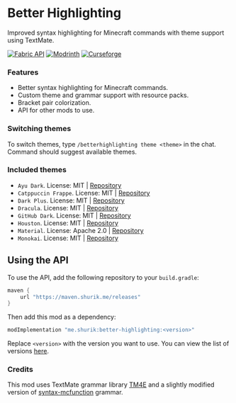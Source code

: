 # Better Highlighting
Improved syntax highlighting for Minecraft commands with theme support using TextMate.

[![Fabric API](https://img.shields.io/badge/Fabric_API-%23%236A6A6A?style=for-the-badge&logoColor=%23595959&label=Requires&color=%23B1AA99)](https://modrinth.com/mod/fabric-api)
[![Modrinth](https://img.shields.io/modrinth/dt/rjsZCeTS?style=for-the-badge&logo=modrinth&logoColor=%23FFFFFF&label=%20Modrinth&labelColor=%23479152&color=%23479152)](https://modrinth.com/mod/better-highlighting)
[![Curseforge](https://img.shields.io/curseforge/dt/1032169?style=for-the-badge&logo=curseforge&logoColor=%23FFFFFF&label=%20Curseforge&labelColor=%23E16E38&color=%23E16E38)](https://www.curseforge.com/minecraft/mc-mods/better-highlighting)

### Features
- Better syntax highlighting for Minecraft commands.
- Custom theme and grammar support with resource packs.
- Bracket pair colorization.
- API for other mods to use.

### Switching themes
To switch themes, type `/betterhighlighting theme <theme>` in the chat. Command should suggest available themes.

### Included themes
- `Ayu Dark`. License: MIT | [Repository](https://github.com/ayu-theme/vscode-ayu)
- `Catppuccin Frappe`. License: MIT | [Repository](https://github.com/catppuccin/vscode)
- `Dark Plus`. License: MIT | [Repository](https://github.com/microsoft/vscode)
- `Dracula`. License: MIT | [Repository](https://github.com/dracula/visual-studio-code)
- `GitHub Dark`. License: MIT | [Repository](https://github.com/primer/github-vscode-theme)
- `Houston`. License: MIT | [Repository](https://github.com/withastro/houston-vscode)
- `Material`. License: Apache 2.0 | [Repository](https://github.com/material-theme/vsc-material-theme)
- `Monokai`. License: MIT | [Repository](https://github.com/microsoft/vscode)

## Using the API
To use the API, add the following repository to your `build.gradle`:
```gradle
maven {
    url "https://maven.shurik.me/releases"
}
```
Then add this mod as a dependency:
```gradle
modImplementation "me.shurik:better-highlighting:<version>"
``` 
Replace `<version>` with the version you want to use. You can view the list of versions [here](https://maven.shurik.me/#/releases/me/shurik/better-highlighting).

### Credits
This mod uses TextMate grammar library [TM4E](https://github.com/eclipse/tm4e) and a slightly modified version of [syntax-mcfunction](https://github.com/MinecraftCommands/syntax-mcfunction) grammar.